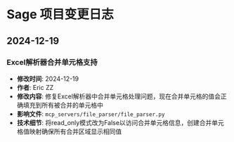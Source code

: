 # Sage 项目变更日志

## 2024-12-19

### Excel解析器合并单元格支持
- **修改时间**: 2024-12-19
- **作者**: Eric ZZ
- **修改内容**: 修复Excel解析器中合并单元格处理问题，现在合并单元格的值会正确填充到所有被合并的单元格中
- **影响文件**: `mcp_servers/file_parser/file_parser.py`
- **技术细节**: 将read_only模式改为False以访问合并单元格信息，创建合并单元格值映射确保所有合并区域显示相同值